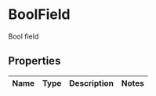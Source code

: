 

# BoolField

Bool field

## Properties

Name | Type | Description | Notes
------------ | ------------- | ------------- | -------------



